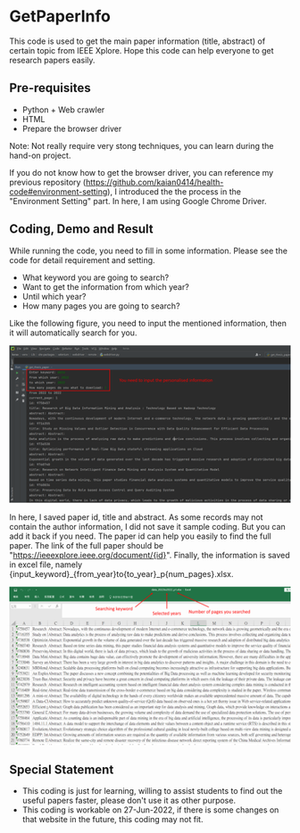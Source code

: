 # GetPaperInfo
This code is used to get the main paper information (title, abstract) of certain topic from IEEE Xplore. Hope this code can help everyone to get research papers easily.

## Pre-requisites
- Python + Web crawler
- HTML
- Prepare the browser driver

Note: Not really require very stong techniques, you can learn during the hand-on project.

If you do not know how to get the browser driver, you can reference my previous repository (https://github.com/kaian0414/health-code#environment-setting), I introduced the the process in the "Environment Setting" part. In here, I am using Google Chrome Driver.

## Coding, Demo and Result
While running the code, you need to fill in some information. Please see the code for detail requirement and setting.
- What keyword you are going to search?
- Want to get the information from which year?
- Until which year?
- How many pages you are going to search?

Like the following figure, you need to input the mentioned information, then it will automatically search for you.

![InputSample](https://github.com/kaian0414/GetPaperInfo/blob/main/input_sample.PNG)

In here, I saved paper id, title and abstract. As some records may not contain the author information, I did not save it sample coding. But you can add it back if you need. The paper id can help you easily to find the full paper. The link of the full paper should be "https://ieeexplore.ieee.org/document/{id}". Finally, the information is saved in excel file, namely {input_keyword}_{from_year}to{to_year}_p{num_pages}.xlsx.

![SaveExcelSample](https://github.com/kaian0414/GetPaperInfo/blob/main/save_excel_sample.PNG)

## Special Statement
- This coding is just for learning, willing to assist students to find out the useful papers faster, please don't use it as other purpose.
- This coding is workable on 27-Jun-2022, if there is some changes on that website in the future, this coding may not fit.
